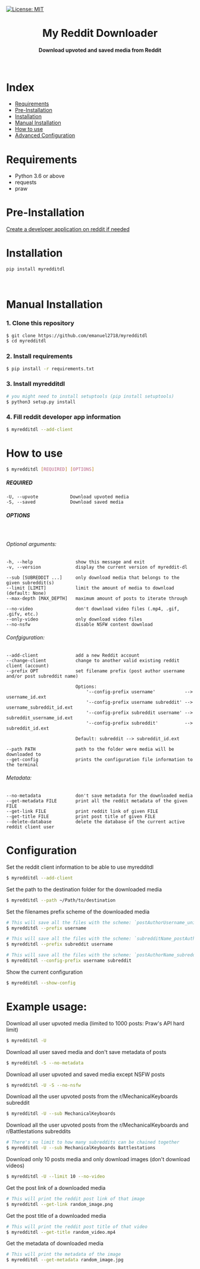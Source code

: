 [![License: MIT](https://img.shields.io/badge/License-MIT-yellow.svg)](https://opensource.org/licenses/MIT)
<div align="center">
<h1>My Reddit Downloader</h1>
<h4>Download upvoted and saved media from Reddit</h4>
</div>

&nbsp; 


# Index

* [Requirements](#requirments)
* [Pre-Installation](#pre-installation)
* [Installation](#installation)
* [Manual Installation](#manual-installation)
* [How to use](#how-to-use)
* [Advanced Configuration](#advanced-configuration)


# Requirements

- Python 3.6 or above
- requests
- praw

# Pre-Installation

[Create a developer application on reddit if needed](https://github.com/emanuel2718/myredditdl/blob/master/PRE_INSTALL.md)

# Installation

``` sh
pip install myredditdl
```

&nbsp; 

# Manual Installation


### 1. Clone this repository
```sh
$ git clone https://github.com/emanuel2718/myredditdl
$ cd myredditdl
```

### 2. Install requirements
```sh
$ pip install -r requirements.txt
```

### 3. Install myredditdl
```sh
# you might need to install setuptools (pip install setuptools)
$ python3 setup.py install
```

### 4. Fill reddit developer app information
``` sh
$ myredditdl --add-client
```


# How to use
```sh
$ myredditdl [REQUIRED] [OPTIONS]
```

##### REQUIRED

    -U, --upvote            Download upvoted media
    -S, --saved             Download saved media


##### OPTIONS

&nbsp; 

###### Optional arguments:
    -h, --help                show this message and exit
    -v, --version             display the current version of myreddit-dl

    --sub [SUBREDDIT ...]     only download media that belongs to the given subreddit(s)
    --limit [LIMIT]           limit the amount of media to download (default: None)
    --max-depth [MAX_DEPTH]   maximum amount of posts to iterate through

    --no-video                don't download video files (.mp4, .gif, .gifv, etc.)
    --only-video              only download video files
    --no-nsfw                 disable NSFW content download
    
###### Confgiguration:
    --add-client              add a new Reddit account
    --change-client           change to another valid existing reddit client (account)
    --prefix OPT              set filename prefix (post author username and/or post subreddit name)
                              
                              Options:
                                  '--config-prefix username'           --> username_id.ext
                                  '--config-prefix username subreddit' --> username_subreddit_id.ext
                                  '--config-prefix subreddit username' --> subreddit_username_id.ext
                                  '--config-prefix subreddit'          --> subreddit_id.ext
                                  
                              Default: subreddit --> subreddit_id.ext
                              
    --path PATH               path to the folder were media will be downloaded to
    --get-config              prints the configuration file information to the terminal
    

###### Metadata:
    --no-metadata             don't save metadata for the downloaded media
    --get-metadata FILE       print all the reddit metadata of the given FILE
    --get-link FILE           print reddit link of given FILE
    --get-title FILE          print post title of given FILE
    --delete-database         delete the database of the current active reddit client user

# Configuration

Set the reddit client information to be able to use myredditdl
``` sh
$ myredditdl --add-client
```

Set the path to the destination folder for the downloaded media
``` sh
$ myredditdl --path ~/Path/to/destination
```

Set the filenames prefix scheme of the downloaded media
``` sh
# This will save all the files with the scheme: `postAuthorUsername_uniqueId.extension`
$ myredditdl --prefix username
```

``` sh
# This will save all the files with the scheme: `subredditName_postAuthorUsername_uniqueId.extension`
$ myredditdl --prefix subreddit username
```

``` sh
# This will save all the files with the scheme: `postAuthorName_subredditName_uniqueId.extension`
$ myredditdl --config-prefix username subreddit
```

Show the current configuration
``` sh
$ myredditdl --show-config
```

# Example usage:

Download all user upvoted media (limited to 1000 posts: Praw's API hard limit)
``` sh
$ myredditdl -U
```

Download all user saved media and don't save metadata of posts
``` sh
$ myredditdl -S --no-metadata
```

Download all user upvoted and saved media except NSFW posts
``` sh
$ myredditdl -U -S --no-nsfw
```

Download all the user upvoted posts from the r/MechanicalKeyboards subreddit

``` sh
$ myredditdl -U --sub MechanicalKeyboards
```

Download all the user upvoted posts from the r/MechanicalKeyboards and r/Battlestations subreddits

``` sh
# There's no limit to how many subreddits can be chained together
$ myredditdl -U --sub MechanicalKeyboards Battlestations
```

Download only 10 posts media and only download images (don't download videos)

``` sh
$ myredditdl -U --limit 10 --no-video
```

Get the post link of a downloaded media

``` sh
# This will print the reddit post link of that image
$ myredditdl --get-link random_image.png
```

Get the post title of a downloaded media

``` sh
# This will print the reddit post title of that video
$ myredditdl --get-title random_video.mp4
```

Get the metadata of downloaded media

``` sh
# This will print the metadata of the image
$ myredditdl --get-metadata random_image.jpg
```
